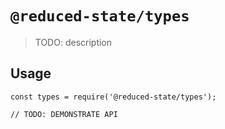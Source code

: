 # `@reduced-state/types`

> TODO: description

## Usage

```
const types = require('@reduced-state/types');

// TODO: DEMONSTRATE API
```
